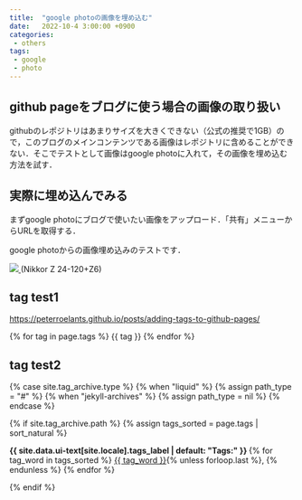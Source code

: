 ```yaml
---
title:  "google photoの画像を埋め込む"
date:   2022-10-4 3:00:00 +0900
categories: 
 - others 
tags:
 - google
 - photo
---
```


## github pageをブログに使う場合の画像の取り扱い

githubのレポジトリはあまりサイズを大きくできない（公式の推奨で1GB）ので，このブログのメインコンテンツである画像はレポジトリに含めることができない．そこでテストとして画像はgoogle photoに入れて，その画像を埋め込む方法を試す．


## 実際に埋め込んでみる

まずgoogle photoにブログで使いたい画像をアップロード．「共有」メニューからURLを取得する．


google photoからの画像埋め込みのテストです．

<a href="https://lh3.googleusercontent.com/8LiGzc4UxbL9dI30V1z8ZBSAioVoCZlXXLX9vyN5zhz-eUTtTC5wswUpn1Bg3wMSJwJVxtMNeAKcOdGcPGgjwZ_gzWNiCiNlzs0c9GDnsgMyv0TH_NgVC3_tNZRb-37DXlYmCjEG=w2400" target="_blank"> <img src="https://lh3.googleusercontent.com/8LiGzc4UxbL9dI30V1z8ZBSAioVoCZlXXLX9vyN5zhz-eUTtTC5wswUpn1Bg3wMSJwJVxtMNeAKcOdGcPGgjwZ_gzWNiCiNlzs0c9GDnsgMyv0TH_NgVC3_tNZRb-37DXlYmCjEG=w800" /> </a>
(Nikkor Z 24-120+Z6)

## tag test1
https://peterroelants.github.io/posts/adding-tags-to-github-pages/

{% for tag in page.tags %}
    {{ tag }}
{% endfor %}

## tag test2


{% case site.tag_archive.type %}
  {% when "liquid" %}
    {% assign path_type = "#" %}
  {% when "jekyll-archives" %}
    {% assign path_type = nil %}
{% endcase %}

{% if site.tag_archive.path %}
  {% assign tags_sorted = page.tags | sort_natural %}

  <p class="page__taxonomy">
    <strong><i class="fas fa-fw fa-tags" aria-hidden="true"></i> {{ site.data.ui-text[site.locale].tags_label | default: "Tags:" }} </strong>
    <span itemprop="keywords">
    {% for tag_word in tags_sorted %}
      <a href="{{ tag_word | slugify | prepend: path_type | prepend: site.tag_archive.path | relative_url }}" class="page__taxonomy-item p-category" rel="tag">{{ tag_word }}</a>{% unless forloop.last %}<span class="sep">, </span>{% endunless %}
    {% endfor %}
    </span>
  </p>
{% endif %}

